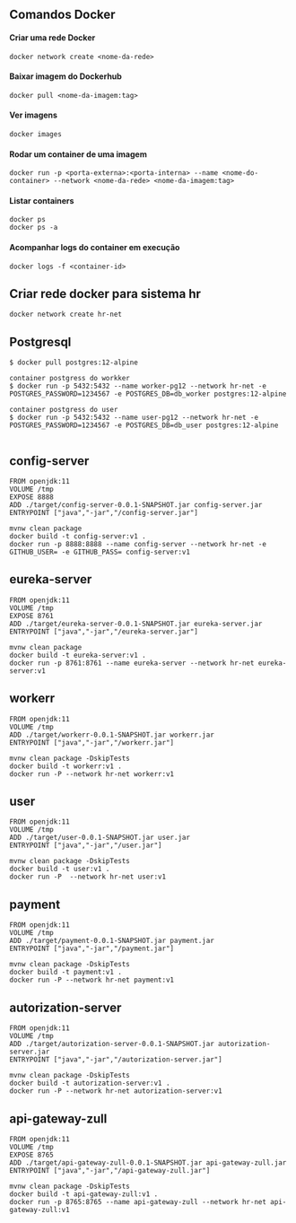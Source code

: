 
## Comandos Docker
#### Criar uma rede Docker
```
docker network create <nome-da-rede>
```
#### Baixar imagem do Dockerhub
```
docker pull <nome-da-imagem:tag>
```
#### Ver imagens
```
docker images
```
#### Rodar um container de uma imagem
```
docker run -p <porta-externa>:<porta-interna> --name <nome-do-container> --network <nome-da-rede> <nome-da-imagem:tag> 
```
#### Listar containers
```
docker ps
docker ps -a
```
#### Acompanhar logs do container em execução
```
docker logs -f <container-id>
```

## Criar rede docker para sistema hr
```
docker network create hr-net
```

## Postgresql
```
$ docker pull postgres:12-alpine

container postgress do workker 
$ docker run -p 5432:5432 --name worker-pg12 --network hr-net -e POSTGRES_PASSWORD=1234567 -e POSTGRES_DB=db_worker postgres:12-alpine
  
container postgress do user
$ docker run -p 5432:5432 --name user-pg12 --network hr-net -e POSTGRES_PASSWORD=1234567 -e POSTGRES_DB=db_user postgres:12-alpine
  
```


## config-server
```
FROM openjdk:11
VOLUME /tmp
EXPOSE 8888
ADD ./target/config-server-0.0.1-SNAPSHOT.jar config-server.jar
ENTRYPOINT ["java","-jar","/config-server.jar"]
``` 
```
mvnw clean package
docker build -t config-server:v1 .
docker run -p 8888:8888 --name config-server --network hr-net -e GITHUB_USER= -e GITHUB_PASS= config-server:v1
```

## eureka-server
```
FROM openjdk:11
VOLUME /tmp
EXPOSE 8761
ADD ./target/eureka-server-0.0.1-SNAPSHOT.jar eureka-server.jar
ENTRYPOINT ["java","-jar","/eureka-server.jar"]
``` 
```
mvnw clean package
docker build -t eureka-server:v1 .
docker run -p 8761:8761 --name eureka-server --network hr-net eureka-server:v1
```

## workerr
```
FROM openjdk:11
VOLUME /tmp
ADD ./target/workerr-0.0.1-SNAPSHOT.jar workerr.jar
ENTRYPOINT ["java","-jar","/workerr.jar"]
``` 
```
mvnw clean package -DskipTests
docker build -t workerr:v1 .
docker run -P --network hr-net workerr:v1
```


## user
```
FROM openjdk:11
VOLUME /tmp
ADD ./target/user-0.0.1-SNAPSHOT.jar user.jar
ENTRYPOINT ["java","-jar","/user.jar"]
``` 
```
mvnw clean package -DskipTests
docker build -t user:v1 .
docker run -P  --network hr-net user:v1
```

## payment
```
FROM openjdk:11
VOLUME /tmp
ADD ./target/payment-0.0.1-SNAPSHOT.jar payment.jar
ENTRYPOINT ["java","-jar","/payment.jar"]
``` 
```
mvnw clean package -DskipTests
docker build -t payment:v1 .
docker run -P --network hr-net payment:v1
```

## autorization-server
```
FROM openjdk:11
VOLUME /tmp
ADD ./target/autorization-server-0.0.1-SNAPSHOT.jar autorization-server.jar
ENTRYPOINT ["java","-jar","/autorization-server.jar"]
``` 
```
mvnw clean package -DskipTests
docker build -t autorization-server:v1 .
docker run -P --network hr-net autorization-server:v1
```


## api-gateway-zull
```
FROM openjdk:11
VOLUME /tmp
EXPOSE 8765
ADD ./target/api-gateway-zull-0.0.1-SNAPSHOT.jar api-gateway-zull.jar
ENTRYPOINT ["java","-jar","/api-gateway-zull.jar"]
``` 
```
mvnw clean package -DskipTests
docker build -t api-gateway-zull:v1 .
docker run -p 8765:8765 --name api-gateway-zull --network hr-net api-gateway-zull:v1
```

